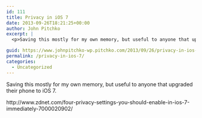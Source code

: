 ```yaml
---
id: 111
title: Privacy in iOS 7
date: 2013-09-26T18:21:25+00:00
author: John Pitchko
excerpt: |
  <p>Saving this mostly for my own memory, but useful to anyone that upgraded their phone to iOS 7.</p>

guid: https://www.johnpitchko-wp.pitchko.com/2013/09/26/privacy-in-ios-7/
permalink: /privacy-in-ios-7/
categories:
  - Uncategorized
---
```

<p>Saving this mostly for my own memory, but useful to anyone that upgraded their phone to iOS 7.</p>

<p>http://www.zdnet.com/four-privacy-settings-you-should-enable-in-ios-7-immediately-7000020902/</p>
